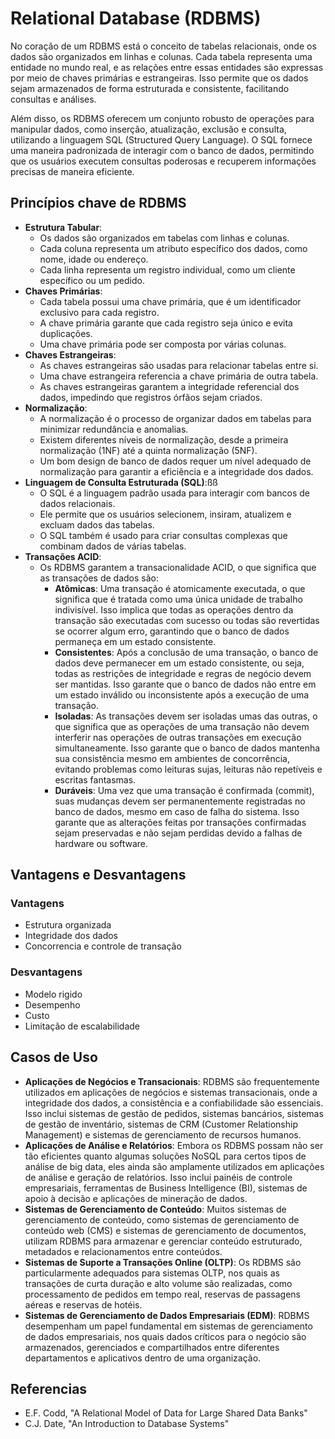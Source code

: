 # Relational Database (RDBMS)

No coração de um RDBMS está o conceito de tabelas relacionais, onde os dados são organizados em linhas e colunas. Cada tabela representa uma entidade no mundo real, e as relações entre essas entidades são expressas por meio de chaves primárias e estrangeiras. Isso permite que os dados sejam armazenados de forma estruturada e consistente, facilitando consultas e análises.

Além disso, os RDBMS oferecem um conjunto robusto de operações para manipular dados, como inserção, atualização, exclusão e consulta, utilizando a linguagem SQL (Structured Query Language). O SQL fornece uma maneira padronizada de interagir com o banco de dados, permitindo que os usuários executem consultas poderosas e recuperem informações precisas de maneira eficiente.

## Princípios chave de RDBMS
- **Estrutura Tabular**:
    - Os dados são organizados em tabelas com linhas e colunas.
    - Cada coluna representa um atributo específico dos dados, como nome, idade ou endereço.
    - Cada linha representa um registro individual, como um cliente específico ou um pedido.
- **Chaves Primárias**:
    - Cada tabela possui uma chave primária, que é um identificador exclusivo para cada registro.
    - A chave primária garante que cada registro seja único e evita duplicações.
    - Uma chave primária pode ser composta por várias colunas.
- **Chaves Estrangeiras**:
    - As chaves estrangeiras são usadas para relacionar tabelas entre si.
    - Uma chave estrangeira referencia a chave primária de outra tabela.
    - As chaves estrangeiras garantem a integridade referencial dos dados, impedindo que registros órfãos sejam criados.
- **Normalização**:
    - A normalização é o processo de organizar dados em tabelas para minimizar redundância e anomalias.
    - Existem diferentes níveis de normalização, desde a primeira normalização (1NF) até a quinta normalização (5NF).
    - Um bom design de banco de dados requer um nível adequado de normalização para garantir a eficiência e a integridade dos dados.
- **Linguagem de Consulta Estruturada (SQL)**:ßß
    - O SQL é a linguagem padrão usada para interagir com bancos de dados relacionais.
    - Ele permite que os usuários selecionem, insiram, atualizem e excluam dados das tabelas.
    - O SQL também é usado para criar consultas complexas que combinam dados de várias tabelas.
- **Transações ACID**:
    - Os RDBMS garantem a transacionalidade ACID, o que significa que as transações de dados são:
        - **Atômicas**: Uma transação é atomicamente executada, o que significa que é tratada como uma única unidade de trabalho indivisível. Isso implica que todas as operações dentro da transação são executadas com sucesso ou todas são revertidas se ocorrer algum erro, garantindo que o banco de dados permaneça em um estado consistente.
        - **Consistentes**: Após a conclusão de uma transação, o banco de dados deve permanecer em um estado consistente, ou seja, todas as restrições de integridade e regras de negócio devem ser mantidas. Isso garante que o banco de dados não entre em um estado inválido ou inconsistente após a execução de uma transação.
        - **Isoladas**: As transações devem ser isoladas umas das outras, o que significa que as operações de uma transação não devem interferir nas operações de outras transações em execução simultaneamente. Isso garante que o banco de dados mantenha sua consistência mesmo em ambientes de concorrência, evitando problemas como leituras sujas, leituras não repetíveis e escritas fantasmas.
        - **Duráveis**: Uma vez que uma transação é confirmada (commit), suas mudanças devem ser permanentemente registradas no banco de dados, mesmo em caso de falha do sistema. Isso garante que as alterações feitas por transações confirmadas sejam preservadas e não sejam perdidas devido a falhas de hardware ou software.

## Vantagens e Desvantagens

### Vantagens
- Estrutura organizada
- Integridade dos dados
- Concorrencia e controle de transação

### Desvantagens
- Modelo rigido
- Desempenho
- Custo
- Limitação de escalabilidade

## Casos de Uso
- **Aplicações de Negócios e Transacionais**: RDBMS são frequentemente utilizados em aplicações de negócios e sistemas transacionais, onde a integridade dos dados, a consistência e a confiabilidade são essenciais. Isso inclui sistemas de gestão de pedidos, sistemas bancários, sistemas de gestão de inventário, sistemas de CRM (Customer Relationship Management) e sistemas de gerenciamento de recursos humanos.
- **Aplicações de Análise e Relatórios**: Embora os RDBMS possam não ser tão eficientes quanto algumas soluções NoSQL para certos tipos de análise de big data, eles ainda são amplamente utilizados em aplicações de análise e geração de relatórios. Isso inclui painéis de controle empresariais, ferramentas de Business Intelligence (BI), sistemas de apoio à decisão e aplicações de mineração de dados.
- **Sistemas de Gerenciamento de Conteúdo**: Muitos sistemas de gerenciamento de conteúdo, como sistemas de gerenciamento de conteúdo web (CMS) e sistemas de gerenciamento de documentos, utilizam RDBMS para armazenar e gerenciar conteúdo estruturado, metadados e relacionamentos entre conteúdos.
- **Sistemas de Suporte a Transações Online (OLTP)**: Os RDBMS são particularmente adequados para sistemas OLTP, nos quais as transações de curta duração e alto volume são realizadas, como processamento de pedidos em tempo real, reservas de passagens aéreas e reservas de hotéis.
- **Sistemas de Gerenciamento de Dados Empresariais (EDM)**: RDBMS desempenham um papel fundamental em sistemas de gerenciamento de dados empresariais, nos quais dados críticos para o negócio são armazenados, gerenciados e compartilhados entre diferentes departamentos e aplicativos dentro de uma organização.

## Referencias
- E.F. Codd, "A Relational Model of Data for Large Shared Data Banks"
- C.J. Date, "An Introduction to Database Systems"